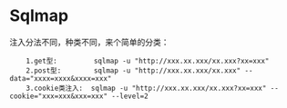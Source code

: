 Sqlmap
======

注入分法不同，种类不同，来个简单的分类：<br/>

        1.get型:         sqlmap -u "http://xxx.xx.xxx/xx.xxx?xx=xxx"
        2.post型:        sqlmap -u "http://xxx.xx.xxx/xx.xxx" --data="xxxx=xxxx&xxxx=xxx"
        3.cookie类注入:  sqlmap -u "http://xxx.xx.xxx/xx.xxx?xx=xxx" --cookie="xxx=xxx&xxx=xxx" --level=2


